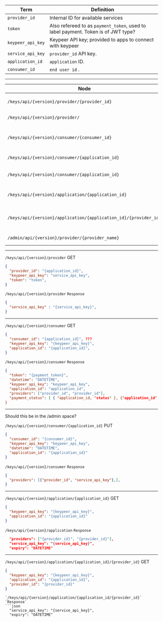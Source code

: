 | Term | Definition
|----|----
| `provider_id` | Internal ID for available services
| `token` | Also refereed to as `payment_token`, used to label payment. Token is of JWT type?
| `keypeer_api_key` | Keypeer API key; provided to apps to connect with keypeer
| `service_api_key` | `provider_id` API key.
| `application_id` | `application` ID.
| `consumer_id` | `end user id` .

---

| Node | Description | Method | Response 
|----|----|----|----
|`/keys/api/{version}/provider/{provider_id}`| Provides the `{provider_id}` `{service_api_key}`  | GET |  `{TOKEN}`, `{keypeer_api_key}`, `datetime`
|`/keys/api/{version}/provider/`| Returns a list of providers | GET |  `{TOKEN}`, `{keypeer_api_key}`, `datetime`
|`/keys/api/{version}/consumer/{consumer_id}` | Request user data |  GET |  [ `application_id`, `provider_id`, `expiry`}, {`application_id`,`provider_id`, `expiry`} ]
|`/keys/api/{version}/consumer/{application_id}`| Add user application | PUT |  `succes` 
|`/keys/api/{version}/consumer/{application_id}`| Retrieve {service_api_key} for application | GET | [`provider_id`, `provider_id`]
|`/keys/api/{version}/application/{application_id}` | Obtain list of application providers  | GET | [`provider_id`, `provider_id`]
|`/keys/api/{version}/application/{application_id}/{provider_id}` | Obtain application provider keys | GET | { `provider_id`, `service_id_key`}, {`provider_id`, `service_id_key`}]
|`/admin/api/{version}/provider/{provider_name}`| Create a new api key provider | PUT |  `provider_id`, `datetime`

---

`/keys/api/{version}/provider` GET
```json
{
  "provider_id": "{application_id}",
  "keypeer_api_key": "service_api_key",
  "token": "token",
}

```
`/keys/api/{version}/provider` `Response`
```json
{
  "service_api_key" : "{service_api_key}",
}
```
---

`/keys/api/{version}/consumer` GET
```json
{
  "consumer_id": "{application_id}", ???
  "keypeer_api_key": "{keypeer_api_key}",
  "application_id": "{application_id}",
}
```

`/keys/api/{version}/consumer` `Response`
```json
{
  "token": "{payment_token}",
  "datetime": "DATETIME",
  "keypeer_api_key": "keypeer_api_key",
  "application_id": "application_id",
  "providers": ["provider_id", "provider_id"],
  "payment_status": [ { "application_id, "status" }, {"application_id", "status"} ],
}
```

---

Should this be in the /admin space?

`/keys/api/{version}/consumer/{application_id}` PUT
```json
{
  "consumer_id": "{consumer_id}",
  "keypeer_api_key": "keypeer_api_key",
  "datetime": "DATETIME",
  "application_id": "{application_id}"
}

```

`/keys/api/{version}/consumer` `Response`
```json
{
  "providers": [{"provider_id", "service_api_key"},],
}
```
---
`/keys/api/{version}/application/{application_id}` GET
```json
{
  "keypeer_api_key": "{keypeer_api_key}",
  "application_id": "{application_id}"
}
```

`/keys/api/{version}/application` `Response`
```json
  "providers": ["{provider_id}", "{provider_id}"], 
  "service_api_key": "{service_api_key}",
  "expiry": "DATETIME"
```
---

`/keys/api/{version}/application/{application_id}/{provider_id}` GET
```json
{
  "keypeer_api_key": "{keypeer_api_key}",
  "application_id": "{application_id}",
  "provider_id": "{provider_id}"
}
```
```
`/keys/api/{version}/application/{application_id/{provider_id}` `Response`
```json
  "service_api_key": "{service_api_key}",
  "expiry": "DATETIME"
```
